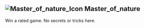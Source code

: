 ## ![Master_of_nature_Icon](https://raw.githubusercontent.com/1IlIl/wikidata/main/achievement_icons/Master_of_nature.png) Master_of_nature





Win a rated game. No secrets or tricks here.


